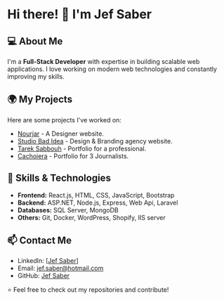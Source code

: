 # Hi there! 👋 I'm Jef Saber

## 💻 About Me
I'm a **Full-Stack Developer** with expertise in building scalable web applications. I love working on modern web technologies and constantly improving my skills.

## 🌍 My Projects
Here are some projects I've worked on:
- [Nourjar](https://nourjabr.com/) - A Designer website.
- [Studio Bad Idea](https://studiobadidea.com/) - Design & Branding agency website.
- [Tarek Sabbouh](https://tareksabbouh.com/) - Portfolio for a professional.
- [Cachoiera](soon) - Portfolio for 3 Journalists.

## 🚀 Skills & Technologies
- **Frontend:** React.js, HTML, CSS, JavaScript, Bootstrap
- **Backend:** ASP.NET, Node.js, Express, Web Api, Laravel
- **Databases:** SQL Server, MongoDB
- **Others:** Git, Docker, WordPress, Shopify, IIS server

## 📫 Contact Me
- LinkedIn: [[Jef Saber](https://www.linkedin.com/in/jef-saber-907974218/)]
- Email: [jef.saber@hotmail.com](jef.saber@hotmail.com)
- GitHub: [Jef Saber](https://github.com/jefsaber)

⭐️ Feel free to check out my repositories and contribute!
